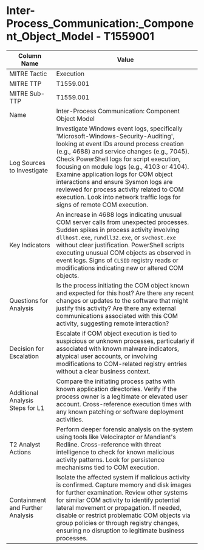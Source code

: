 # Inter-Process_Communication:_Component_Object_Model - T1559001

| Column Name | Value |
|-------------|-------|
| MITRE Tactic | Execution |
| MITRE TTP | T1559.001 |
| MITRE Sub-TTP | T1559.001 |
| Name | Inter-Process Communication: Component Object Model |
| Log Sources to Investigate | Investigate Windows event logs, specifically 'Microsoft-Windows-Security-Auditing', looking at event IDs around process creation (e.g., 4688) and service changes (e.g., 7045). Check PowerShell logs for script execution, focusing on module logs (e.g., 4103 or 4104). Examine application logs for COM object interactions and ensure Sysmon logs are reviewed for process activity related to COM execution. Look into network traffic logs for signs of remote COM execution. |
| Key Indicators | An increase in 4688 logs indicating unusual COM server calls from unexpected processes. Sudden spikes in process activity involving `dllhost.exe`, `rundll32.exe`, or `svchost.exe` without clear justification. PowerShell scripts executing unusual COM objects as observed in event logs. Signs of `CLSID` registry reads or modifications indicating new or altered COM objects. |
| Questions for Analysis | Is the process initiating the COM object known and expected for this host? Are there any recent changes or updates to the software that might justify this activity? Are there any external communications associated with this COM activity, suggesting remote interaction? |
| Decision for Escalation | Escalate if COM object execution is tied to suspicious or unknown processes, particularly if associated with known malware indicators, atypical user accounts, or involving modifications to COM-related registry entries without a clear business context. |
| Additional Analysis Steps for L1 | Compare the initiating process paths with known application directories. Verify if the process owner is a legitimate or elevated user account. Cross-reference execution times with any known patching or software deployment activities. |
| T2 Analyst Actions | Perform deeper forensic analysis on the system using tools like Velociraptor or Mandiant's Redline. Cross-reference with threat intelligence to check for known malicious activity patterns. Look for persistence mechanisms tied to COM execution. |
| Containment and Further Analysis | Isolate the affected system if malicious activity is confirmed. Capture memory and disk images for further examination. Review other systems for similar COM activity to identify potential lateral movement or propagation. If needed, disable or restrict problematic COM objects via group policies or through registry changes, ensuring no disruption to legitimate business processes. |

